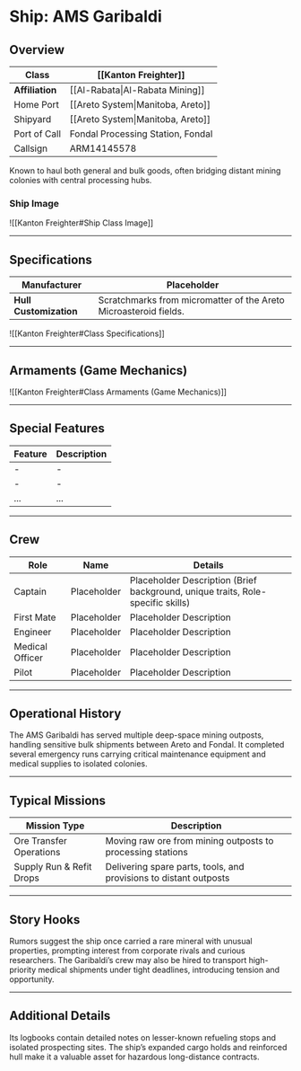 # Ship: AMS Garibaldi 

## Overview 

| **Class**       | [[Kanton Freighter]]              |
| --------------- | --------------------------------- |
| **Affiliation** | [[Al-Rabata\|Al-Rabata Mining]]   |
| Home Port       | [[Areto System\|Manitoba, Areto]] |
| Shipyard        | [[Areto System\|Manitoba, Areto]] |
| Port of Call    | Fondal Processing Station, Fondal |
| Callsign        | ARM14145578                       |

Known to haul both general and bulk goods, often bridging distant mining colonies with central processing hubs.
### Ship Image

![[Kanton Freighter#Ship Class Image]]


---

## Specifications 

| **Manufacturer**       | Placeholder                                                      |
| ---------------------- | ---------------------------------------------------------------- |
| **Hull Customization** | Scratchmarks from micromatter of the Areto Microasteroid fields. |


![[Kanton Freighter#Class Specifications]]


---

## Armaments (Game Mechanics)

![[Kanton Freighter#Class Armaments (Game Mechanics)]]

---

## Special Features 

| **Feature** | **Description** |
| ----------- | --------------- |
| -           | -               |
| -           | -               |
| ...         | ...             |

---

## Crew 

| **Role**        | **Name**    | **Details**                                                                     |
| --------------- | ----------- | ------------------------------------------------------------------------------- |
| Captain         | Placeholder | Placeholder Description (Brief background, unique traits, Role-specific skills) |
| First Mate      | Placeholder | Placeholder Description                                                         |
| Engineer        | Placeholder | Placeholder Description                                                         |
| Medical Officer | Placeholder | Placeholder Description                                                         |
| Pilot           | Placeholder | Placeholder Description                                                         |

---

## Operational History 

The AMS Garibaldi has served multiple deep-space mining outposts, handling sensitive bulk shipments between Areto and Fondal. It completed several emergency runs carrying critical maintenance equipment and medical supplies to isolated colonies.

---

## Typical Missions 

| **Mission Type**         | **Description**                                                   |
| ------------------------ | ----------------------------------------------------------------- |
| Ore Transfer Operations  | Moving raw ore from mining outposts to processing stations        |
| Supply Run & Refit Drops | Delivering spare parts, tools, and provisions to distant outposts |

---

## Story Hooks 

Rumors suggest the ship once carried a rare mineral with unusual properties, prompting interest from corporate rivals and curious researchers. The Garibaldi’s crew may also be hired to transport high-priority medical shipments under tight deadlines, introducing tension and opportunity.

---

## Additional Details 

Its logbooks contain detailed notes on lesser-known refueling stops and isolated prospecting sites. The ship’s expanded cargo holds and reinforced hull make it a valuable asset for hazardous long-distance contracts.